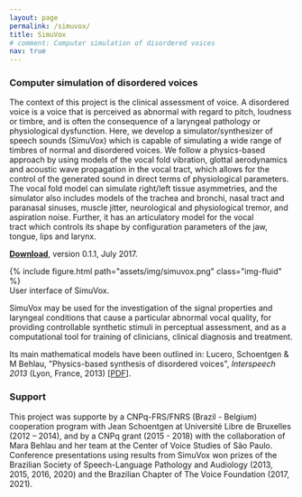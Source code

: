 ```yaml
---
layout: page
permalink: /simuvox/
title: SimuVox
# comment: Computer simulation of disordered voices
nav: true
---
```


###  Computer simulation of disordered voices

The context of this project is the clinical assessment of voice.
A disordered voice is a voice that is perceived as abnormal with regard to pitch, loudness or timbre, and is often the consequence of a laryngeal pathology or physiological dysfunction. Here, we develop a simulator/synthesizer of speech sounds (SimuVox) which is capable of simulating a wide range of timbres of normal and disordered voices. We follow a physics-based approach by using models of the vocal fold vibration, glottal aerodynamics and acoustic wave propagation in the vocal tract, which allows for the control of the generated sound in direct terms of physiological parameters.  The vocal fold model can simulate right/left tissue asymmetries, and the simulator also includes models of the trachea and bronchi, nasal tract and paranasal sinuses, muscle jitter, neurological and physiological tremor, and aspiration noise. Further, it has an articulatory model for the vocal tract which controls its shape by configuration parameters of the jaw, tongue, lips and larynx.    

<p><a href="https://www.mediafire.com/file/87ndqzkz2tz8ws3/SimuVox.zip/file"><i class="fa fa-download"></i> <b>Download</b></a>, version 0.1.1, July 2017.</p> 

<div class="row mt-3 mx-auto" style="max-width:750px">
    <div class="col-sm mt-3 mt-md-0">
        {% include figure.html path="assets/img/simuvox.png" class="img-fluid" %}
    </div>
</div>
<div class="caption">
     User interface of SimuVox. 
</div>

<p>SimuVox may be used for the investigation of
the signal properties and laryngeal conditions that cause a particular
abnormal vocal quality, for providing controllable synthetic
stimuli in perceptual assessment, and as a computational
tool for training of clinicians, clinical diagnosis and treatment.</p>

<p>Its main mathematical models have been outlined in: Lucero, Schoentgen & M Behlau, "Physics-based synthesis of disordered voices", <i>Interspeech 2013 </i> (Lyon, France, 2013) 
[<a href="/assets/pdf/10.1.1.727.1140.pdf">PDF</a>].</p> 


### Support

<p>This project was supporte by a CNPq-FRS/FNRS (Brazil - Belgium) cooperation program with Jean Schoentgen at Université Libre de Bruxelles (2012 – 2014), and by a CNPq grant (2015 - 2018) with the collaboration of Mara Behlau and her team at the Center of Voice Studies of São Paulo. Conference presentations using results from SimuVox won prizes of the Brazilian Society of Speech-Language Pathology and Audiology (2013, 2015, 2016, 2020) and the Brazilian Chapter of The Voice Foundation (2017, 2021).</p>



